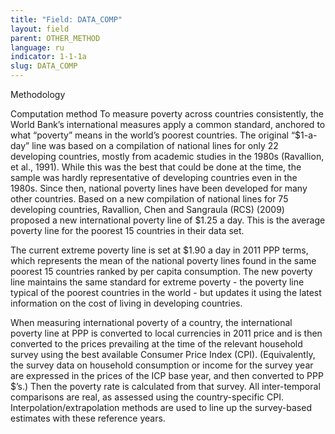 ```yaml
---
title: "Field: DATA_COMP"
layout: field
parent: OTHER_METHOD
language: ru
indicator: 1-1-1a
slug: DATA_COMP
---
```

Methodology 

Computation method
To measure poverty across countries consistently, the World Bank’s international measures apply a common standard, anchored to what “poverty” means in the world’s poorest countries. The original “$1-a-day” line was based on a compilation of national lines for only 22 developing countries, mostly from academic studies in the 1980s (Ravallion, et al., 1991). While this was the best that could be done at the time, the sample was hardly representative of developing countries even in the 1980s. Since then, national poverty lines have been developed for many other countries. Based on a new compilation of national lines for 75 developing countries, Ravallion, Chen and Sangraula (RCS) (2009) proposed a new international poverty line of $1.25 a day. This is the average poverty line for the poorest 15 countries in their data set. 

The current extreme poverty line is set at $1.90 a day in 2011 PPP terms, which represents the mean of the national poverty lines found in the same poorest 15 countries ranked by per capita consumption. The new poverty line maintains the same standard for extreme poverty - the poverty line typical of the poorest countries in the world - but updates it using the latest information on the cost of living in developing countries. 

When measuring international poverty of a country, the international poverty line at PPP is converted to local currencies in 2011 price and is then converted to the prices prevailing at the time of the relevant household survey using the best available Consumer Price Index (CPI). (Equivalently, the survey data on household consumption or income for the survey year are expressed in the prices of the ICP base year, and then converted to PPP $’s.) Then the poverty rate is calculated from that survey. All inter-temporal comparisons are real, as assessed using the country-specific CPI. Interpolation/extrapolation methods are used to line up the survey-based estimates with these reference years.